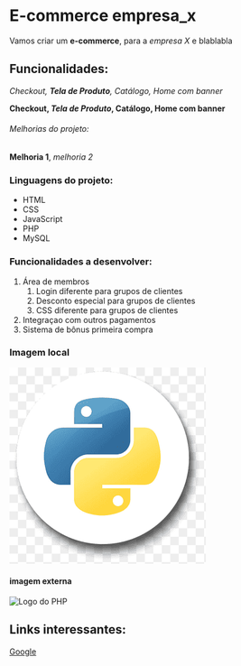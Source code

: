 # E-commerce empresa_x

Vamos criar um **e-commerce**, para a *empresa X* e blablabla

## Funcionalidades:

_Checkout, **Tela de Produto**, Catálogo, Home com banner_

**Checkout, _Tela de Produto_, Catálogo, Home com banner**

###### Melhorias do projeto:

__Melhoria 1__, _melhoria 2_

### Linguagens do projeto:

* HTML
* CSS
* JavaScript
* PHP
* MySQL

### Funcionalidades a desenvolver:

1. Área de membros
    1. Login diferente para grupos de clientes
    2. Desconto especial para grupos de clientes
    3. CSS diferente para grupos de clientes
2. Integraçao com outros pagamentos
3. Sistema de bônus primeira compra

### Imagem local

![Logo do Python](img/python.png)

#### imagem externa

![Logo do PHP](https://upload.wikimedia.org/wikipedia/commons/2/27/PHP-logo.svg)

## Links interessantes:

[Google](https://www.google.com)
